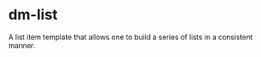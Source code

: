 dm-list
=======

A list item template that allows one to build a series of lists in a consistent manner.
